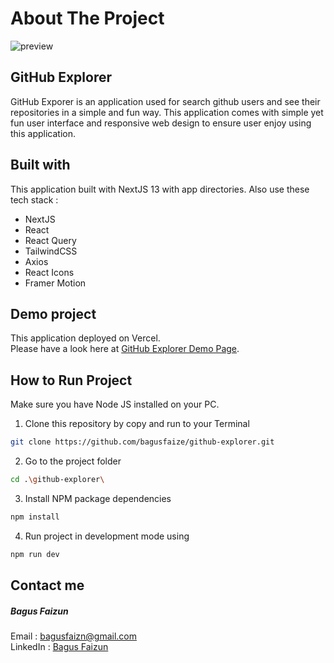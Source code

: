 # About The Project

![preview](https://github.com/bagusfaize/github-explorer/assets/50720858/ee893b25-b2ce-45b1-b559-65003c8e55a7)

## GitHub Explorer
GitHub Exporer is an application used for search github users and see their repositories in a simple and fun way.
This application comes with simple yet fun user interface and responsive web design to ensure user enjoy using this application. 

## Built with
This application built with NextJS 13 with app directories. Also use these tech stack :
<ul>
  <li>NextJS</li>
  <li>React</li>
  <li>React Query</li>
  <li>TailwindCSS</li>
  <li>Axios</li>
  <li>React Icons</li>
  <li>Framer Motion</li>
</ul>

## Demo project
This application deployed on Vercel. <br/>
Please have a look here at [GitHub Explorer Demo Page](https://github-explorer-bagusfaize.vercel.app/).

## How to Run Project
Make sure you have Node JS installed on your PC.
1. Clone this repository by copy and run to your Terminal
```bash
git clone https://github.com/bagusfaize/github-explorer.git
```
2. Go to the project folder
```bash
cd .\github-explorer\
```
3. Install NPM package dependencies
```bash
npm install
```
4. Run project in development mode using
```bash
npm run dev
```

## Contact me
##### Bagus Faizun <br/>
Email : [bagusfaizn@gmail.com](mailto:bagusfaizn@gmail.com) <br/>
LinkedIn : [Bagus Faizun](https://www.linkedin.com/in/bagus-faizun-925610187/)
